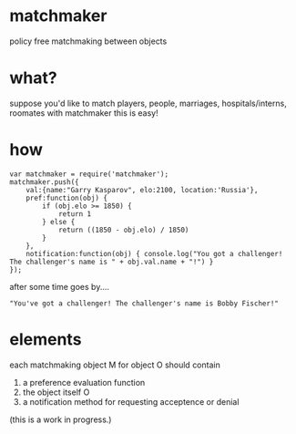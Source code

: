 matchmaker
==========

policy free matchmaking between objects

what?
=====

suppose you'd like to match players, people, marriages, hospitals/interns, roomates
with matchmaker this is easy!

how
===

	var matchmaker = require('matchmaker');
	matchmaker.push({
		val:{name:"Garry Kasparov", elo:2100, location:'Russia'}, 
		pref:function(obj) { 
			if (obj.elo >= 1850) { 
				return 1 
			} else { 
				return ((1850 - obj.elo) / 1850)
			}
		},
		notification:function(obj) { console.log("You got a challenger! The challenger's name is " + obj.val.name + "!") }
	});

after some time goes by....

	"You've got a challenger! The challenger's name is Bobby Fischer!"


 
elements
========

each matchmaking object M for object O should contain 

1.	a preference evaluation function
2.	the object itself O
3.	a notification method for requesting acceptence or denial

(this is a work in progress.)

